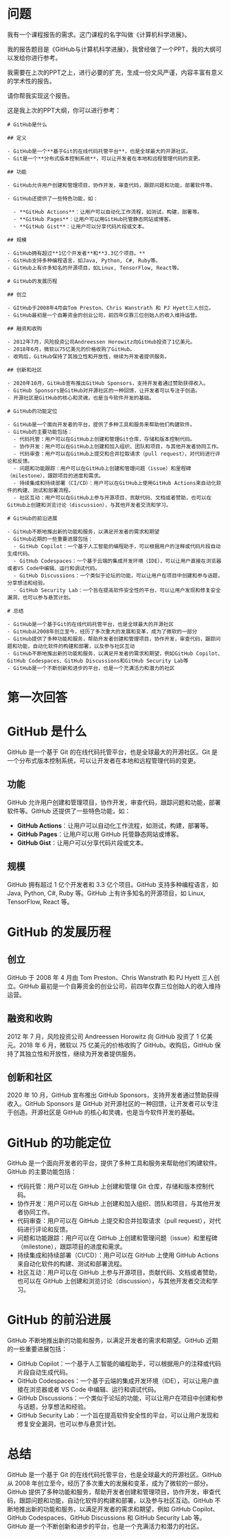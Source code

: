 # 问题

我有一个课程报告的需求。这门课程的名字叫做《计算机科学进展》。

我的报告题目是《GitHub与计算机科学进展》，我曾经做了一个PPT，我的大纲可以发给你进行参考。

我需要在上次的PPT之上，进行必要的扩充，生成一份文风严谨，内容丰富有意义的学术性的报告。

请你帮我实现这个报告。

这是我上次的PPT大纲，你可以进行参考：

```
# GitHub是什么

## 定义

- GitHub是一个**基于Git的在线代码托管平台**，也是全球最大的开源社区。
- Git是一个**分布式版本控制系统**，可以让开发者在本地和远程管理代码的变更。

## 功能

- GitHub允许用户创建和管理项目，协作开发，审查代码，跟踪问题和功能，部署软件等。

- GitHub还提供了一些特色功能，如：

  - **GitHub Actions**：让用户可以自动化工作流程，如测试，构建，部署等。
  - **GitHub Pages**：让用户可以用GitHub托管静态网站或博客。
  - **GitHub Gist**：让用户可以分享代码片段或文本。

## 规模

- GitHub拥有超过**1亿个开发者**和**3.3亿个项目。**
- GitHub支持多种编程语言，如Java, Python, C#, Ruby等。
- GitHub上有许多知名的开源项目，如Linux, TensorFlow, React等。

# GitHub的发展历程

## 创立

- GItHub于2008年4月由Tom Preston、Chris Wanstrath 和 PJ Hyett三人创立。
- GitHub最初是一个自筹资金的创业公司，前四年仅靠三位创始人的收入维持运营。

## 融资和收购

- 2012年7月，风险投资公司Andreessen Horowitz向GitHub投资了1亿美元。
- 2018年6月，微软以75亿美元的价格收购了GitHub。
- 收购后，GitHub保持了其独立性和开放性，继续为开发者提供服务。

## 创新和社区

- 2020年10月，GitHub宣布推出GitHub Sponsors，支持开发者通过赞助获得收入。
- GitHub Sponsors是GitHub对开源社区的一种回馈，让开发者可以专注于创造。
- 开源社区是GitHub的核心和灵魂，也是当今软件开发的基础。

# GitHub的功能定位

- GitHub是一个面向开发者的平台，提供了多种工具和服务来帮助他们构建软件。
- GitHub的主要功能包括：
  - 代码托管：用户可以在GitHub上创建和管理Git仓库，存储和版本控制代码。
  - 协作开发：用户可以在GitHub上创建和加入组织、团队和项目，与其他开发者协同工作。
  - 代码审查：用户可以在GitHub上提交和合并拉取请求（pull request），对代码进行评论和反馈。
  - 问题和功能跟踪：用户可以在GitHub上创建和管理问题（issue）和里程碑（milestone），跟踪项目的进度和需求。
  - 持续集成和持续部署（CI/CD）：用户可以在GitHub上使用GitHub Actions来自动化软件的构建、测试和部署流程。
  - 社区互动：用户可以在GitHub上参与开源项目，贡献代码、文档或者赞助，也可以在GitHub上创建和浏览讨论（discussion），与其他开发者交流和学习。

# GitHub的前沿进展

- GitHub不断地推出新的功能和服务，以满足开发者的需求和期望
- GitHub近期的一些重要进展包括：
  - GitHub Copilot：一个基于人工智能的编程助手，可以根据用户的注释或代码片段自动生成代码。
  - GitHub Codespaces：一个基于云端的集成开发环境（IDE），可以让用户直接在浏览器或者VS Code中编辑、运行和调试代码。
  - GitHub Discussions：一个类似于论坛的功能，可以让用户在项目中创建和参与话题，分享想法和经验。
  - GitHub Security Lab：一个旨在提高软件安全性的平台，可以让用户发现和修复安全漏洞，也可以参与悬赏计划。

# 总结

- GitHub是一个基于Git的在线代码托管平台，也是全球最大的开源社区
- GitHub从2008年创立至今，经历了多次重大的发展和变革，成为了微软的一部分
- GitHub提供了多种功能和服务，帮助开发者创建和管理项目，协作开发，审查代码，跟踪问题和功能，自动化软件的构建和部署，以及参与社区互动
- GitHub不断地推出新的功能和服务，以满足开发者的需求和期望，例如GitHub Copilot、GitHub Codespaces、GitHub Discussions和GitHub Security Lab等
- GitHub是一个不断创新和进步的平台，也是一个充满活力和潜力的社区
```

# 第一次回答

# GitHub 是什么

GitHub 是一个基于 Git 的在线代码托管平台，也是全球最大的开源社区。Git 是一个分布式版本控制系统，可以让开发者在本地和远程管理代码的变更。

## 功能

GitHub 允许用户创建和管理项目，协作开发，审查代码，跟踪问题和功能，部署软件等。GitHub 还提供了一些特色功能，如：

- **GitHub Actions**：让用户可以自动化工作流程，如测试，构建，部署等。
- **GitHub Pages**：让用户可以用 GitHub 托管静态网站或博客。
- **GitHub Gist**：让用户可以分享代码片段或文本。

## 规模

GitHub 拥有超过 1 亿个开发者和 3.3 亿个项目。GitHub 支持多种编程语言，如 Java, Python, C#, Ruby 等。GitHub 上有许多知名的开源项目，如 Linux, TensorFlow, React 等。

# GitHub 的发展历程

## 创立

GitHub 于 2008 年 4 月由 Tom Preston、Chris Wanstrath 和 PJ Hyett 三人创立。GitHub 最初是一个自筹资金的创业公司，前四年仅靠三位创始人的收入维持运营。

## 融资和收购

2012 年 7 月，风险投资公司 Andreessen Horowitz 向 GitHub 投资了 1 亿美元。2018 年 6 月，微软以 75 亿美元的价格收购了 GitHub。收购后，GitHub 保持了其独立性和开放性，继续为开发者提供服务。

## 创新和社区

2020 年 10 月，GitHub 宣布推出 GitHub Sponsors，支持开发者通过赞助获得收入。GitHub Sponsors 是 GitHub 对开源社区的一种回馈，让开发者可以专注于创造。开源社区是 GitHub 的核心和灵魂，也是当今软件开发的基础。

# GitHub 的功能定位

GitHub 是一个面向开发者的平台，提供了多种工具和服务来帮助他们构建软件。GitHub 的主要功能包括：

- 代码托管：用户可以在 GitHub 上创建和管理 Git 仓库，存储和版本控制代码。
- 协作开发：用户可以在 GitHub 上创建和加入组织、团队和项目，与其他开发者协同工作。
- 代码审查：用户可以在 GitHub 上提交和合并拉取请求（pull request），对代码进行评论和反馈。
- 问题和功能跟踪：用户可以在 GitHub 上创建和管理问题（issue）和里程碑（milestone），跟踪项目的进度和需求。
- 持续集成和持续部署（CI/CD）：用户可以在 GitHub 上使用 GitHub Actions 来自动化软件的构建、测试和部署流程。
- 社区互动：用户可以在 GitHub 上参与开源项目，贡献代码、文档或者赞助，也可以在 GitHub 上创建和浏览讨论（discussion），与其他开发者交流和学习。

# GitHub 的前沿进展

GitHub 不断地推出新的功能和服务，以满足开发者的需求和期望。GitHub 近期的一些重要进展包括：

- GitHub Copilot：一个基于人工智能的编程助手，可以根据用户的注释或代码片段自动生成代码。
- GitHub Codespaces：一个基于云端的集成开发环境（IDE），可以让用户直接在浏览器或者 VS Code 中编辑、运行和调试代码。
- GitHub Discussions：一个类似于论坛的功能，可以让用户在项目中创建和参与话题，分享想法和经验。
- GitHub Security Lab：一个旨在提高软件安全性的平台，可以让用户发现和修复安全漏洞，也可以参与悬赏计划。

# 总结

GitHub 是一个基于 Git 的在线代码托管平台，也是全球最大的开源社区。GitHub 从 2008 年创立至今，经历了多次重大的发展和变革，成为了微软的一部分。GitHub 提供了多种功能和服务，帮助开发者创建和管理项目，协作开发，审查代码，跟踪问题和功能，自动化软件的构建和部署，以及参与社区互动。GitHub 不断地推出新的功能和服务，以满足开发者的需求和期望，例如 GitHub Copilot、GitHub Codespaces、GitHub Discussions 和 GitHub Security Lab 等。GitHub 是一个不断创新和进步的平台，也是一个充满活力和潜力的社区。
